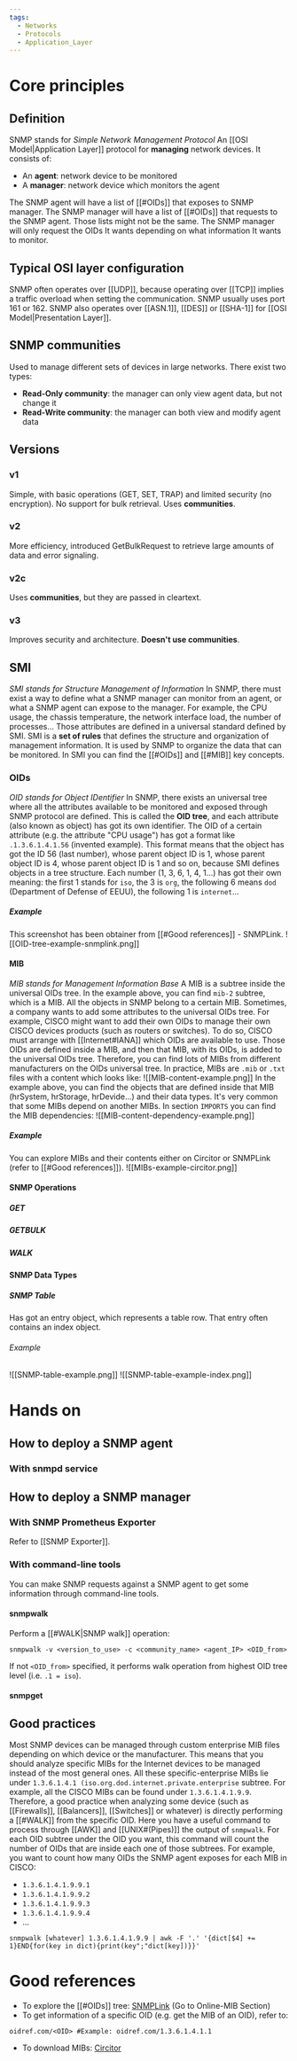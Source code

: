 ```yaml
---
tags:
  - Networks
  - Protocols
  - Application_Layer
---
```

# Core principles
## Definition
SNMP stands for _Simple Network Management Protocol_
An [[OSI Model|Application Layer]] protocol for **managing** network devices. It consists of:
- An **agent**: network device to be monitored
- A **manager**: network device which monitors the agent

The SNMP agent will have a list of [[#OIDs]] that exposes to SNMP manager. The SNMP manager will have a list of [[#OIDs]] that requests to the SNMP agent. Those lists might not be the same. The SNMP manager will only request the OIDs It wants depending on what information It wants to monitor.
## Typical OSI layer configuration
SNMP often operates over [[UDP]], because operating over [[TCP]] implies a traffic overload when setting the communication. SNMP usually uses port 161 or 162.
SNMP also operates over [[ASN.1]], [[DES]] or [[SHA-1]] for [[OSI Model|Presentation Layer]].
## SNMP communities
Used to manage different sets of devices in large networks. There exist two types:
- **Read-Only community**: the manager can only view agent data, but not change it
- **Read-Write community**: the manager can both view and modify agent data
## Versions
### v1
Simple, with basic operations (GET, SET, TRAP) and limited security (no encryption). No support for bulk retrieval. Uses **communities**.
### v2
More efficiency, introduced GetBulkRequest to retrieve large amounts of data and error signaling.
### v2c
Uses **communities**, but they are passed in cleartext.
### v3
Improves security and architecture. **Doesn't use communities**.
## SMI
_SMI stands for Structure Management of Information_
In SNMP, there must exist a way to define what a SNMP manager can monitor from an agent, or what a SNMP agent can expose to the manager. For example, the CPU usage, the chassis temperature, the network interface load, the number of processes... Those attributes are defined in a universal standard defined by SMI.
SMI is a **set of rules** that defines the structure and organization of management information. It is used by SNMP to organize the data that can be monitored. In SMI you can find the [[#OIDs]] and  [[#MIB]] key concepts.
### OIDs
_OID stands for Object IDentifier_
In SNMP, there exists an universal tree where all the attributes available to be monitored and exposed through SNMP protocol are defined. This is called the **OID tree**, and each attribute (also known as object) has got its own identifier.
The OID of a certain attribute (e.g. the attribute "CPU usage") has got a format like ```.1.3.6.1.4.1.56``` (invented example). This format means that the object has got the ID 56 (last number), whose parent object ID is 1, whose parent object ID is 4, whose parent object ID is 1 and so on, because SMI defines objects in a tree structure.
Each number (1, 3, 6, 1, 4, 1...) has got their own meaning: the first 1 stands for ```iso```, the 3 is ```org```, the following 6 means ```dod``` (Department of Defense of EEUU), the following 1 is ```internet```...
##### Example
This screenshot has been obtainer from [[#Good references]] - SNMPLink.
![[OID-tree-example-snmplink.png]]
#### MIB
_MIB stands for Management Information Base_
A MIB is a subtree inside the universal OIDs tree. In the example above, you can find ```mib-2``` subtree, which is a MIB.
All the objects in SNMP belong to a certain MIB.
Sometimes, a company wants to add some attributes to the universal OIDs tree. For example, CISCO might want to add their own OIDs to manage their own CISCO devices products (such as routers or switches). To do so, CISCO must arrange with [[Internet#IANA]] which OIDs are available to use. Those OIDs are defined inside a MIB, and then that MIB, with its OIDs, is added to the universal OIDs tree. Therefore, you can find lots of MIBs from different manufacturers on the OIDs universal tree.
In practice, MIBs are ```.mib``` or ```.txt``` files with a content which looks like:
![[MIB-content-example.png]]
In the example above, you can find the objects that are defined inside that MIB (hrSystem, hrStorage, hrDevide...) and their data types.
It's very common that some MIBs depend on another MIBs. In section ```IMPORTS``` you can find the MIB dependencies:
![[MIB-content-dependency-example.png]]
##### Example
You can explore MIBs and their contents either on Circitor or SNMPLink (refer to [[#Good references]]).
![[MIBs-example-circitor.png]]
#### SNMP Operations
##### GET
##### GETBULK
##### WALK
#### SNMP Data Types
##### SNMP Table
Has got an entry object, which represents a table row. That entry often contains an index object.
###### Example
![[SNMP-table-example.png]]
![[SNMP-table-example-index.png]]
# Hands on
## How to deploy a SNMP agent
### With snmpd service
## How to deploy a SNMP manager
### With SNMP Prometheus Exporter
Refer to [[SNMP Exporter]].
### With command-line tools
You can make SNMP requests against a SNMP agent to get some information through command-line tools.
#### snmpwalk
Perform a [[#WALK|SNMP walk]] operation:
```shell
snmpwalk -v <version_to_use> -c <community_name> <agent_IP> <OID_from>
```
If not ```<OID_from>``` specified, it performs walk operation from highest OID tree level (i.e. ```.1 = iso```).
#### snmpget
## Good practices
Most SNMP devices can be managed through custom enterprise MIB files depending on which device or the manufacturer. This means that you should analyze specific MIBs for the Internet devices to be managed instead of the most general ones. All these specific-enterprise MIBs lie under ```1.3.6.1.4.1 (iso.org.dod.internet.private.enterprise``` subtree. For example, all the CISCO MIBs can be found under ```1.3.6.1.4.1.9.9```.  Therefore, a good practice when analyzing some device (such as [[Firewalls]], [[Balancers]], [[Switches]] or whatever) is directly performing a [[#WALK]] from the specific OID.
Here you have a useful command to process through [[AWK]] and [[UNIX#(Pipes)]] the output of ```snmpwalk```. For each OID subtree under the OID you want, this command will count the number of OIDs that are inside each one of those subtrees. For example, you want to count how many OIDs the SNMP agent exposes for each MIB in CISCO:
- ```1.3.6.1.4.1.9.9.1```
- ```1.3.6.1.4.1.9.9.2```
- ```1.3.6.1.4.1.9.9.3```
- ```1.3.6.1.4.1.9.9.4```
- ...

```shell
snmpwalk [whatever] 1.3.6.1.4.1.9.9 | awk -F '.' '{dict[$4] += 1}END{for(key in dict){print(key";"dict[key])}}'
```
# Good references
- To explore the [[#OIDs]] tree: [SNMPLink](http://www.snmplink.org/) (Go to Online-MIB Section)
- To get information of a specific OID (e.g. get the MIB of an OID), refer to:
```
oidref.com/<OID> #Example: oidref.com/1.3.6.1.4.1.1
```
- To download MIBs: [Circitor](https://www.circitor.fr/Mibs/Mibs.php)
